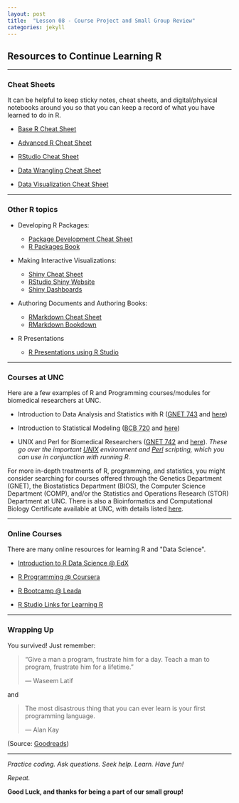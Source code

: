 ```yaml
---
layout: post
title:  "Lesson 08 - Course Project and Small Group Review"
categories: jekyll 
---
```


## Resources to Continue Learning R

---

### Cheat Sheets

It can be helpful to keep sticky notes, cheat sheets, and digital/physical notebooks around you so that you can keep a record of what you have learned to do in R.

* [Base R Cheat Sheet](https://www.rstudio.com/wp-content/uploads/2016/06/r-cheat-sheet.pdf)

* [Advanced R Cheat Sheet](https://www.rstudio.com/wp-content/uploads/2016/02/advancedR.pdf)

* [RStudio Cheat Sheet](https://www.rstudio.com/wp-content/uploads/2016/01/rstudio-IDE-cheatsheet.pdf)

* [Data Wrangling Cheat Sheet](https://www.rstudio.com/wp-content/uploads/2015/02/data-wrangling-cheatsheet.pdf)

* [Data Visualization Cheat Sheet](https://www.rstudio.com/wp-content/uploads/2015/12/ggplot2-cheatsheet-2.0.pdf)

---

### Other R topics

* Developing R Packages:
	- [Package Development Cheat Sheet](https://www.rstudio.com/wp-content/uploads/2015/06/devtools-cheatsheet.pdf)
	- [R Packages Book](http://r-pkgs.had.co.nz)

* Making Interactive Visualizations:
	- [Shiny Cheat Sheet](https://www.rstudio.com/wp-content/uploads/2016/01/shiny-cheatsheet.pdf)
	- [RStudio Shiny Website](http://shiny.rstudio.com)
	- [Shiny Dashboards](https://rstudio.github.io/shinydashboard/)
	
* Authoring Documents and Authoring Books:
	- [RMarkdown Cheat Sheet](https://www.rstudio.com/wp-content/uploads/2016/03/rmarkdown-cheatsheet-2.0.pdf)
	- [RMarkdown Bookdown](https://bookdown.org/yihui/bookdown/)
	
* R Presentations
	- [R Presentations using R Studio](https://support.rstudio.com/hc/en-us/articles/200486468-Authoring-R-Presentations)

	
---

### Courses at UNC

Here are a few examples of R and Programming courses/modules for biomedical researchers at UNC.

* Introduction to Data Analysis and Statistics with R ([GNET 743](https://gmb.unc.edu/files/2013/08/GNET_743_Spring_2013.pdf) and [here](http://gmb.unc.edu/gmb-students/student-resources/gnet-courses/))

* Introduction to Statistical Modeling ([BCB 720](http://bcb.unc.edu/files/2015/04/BCB720_Syllabus_2015.pdf) and [here](http://bcb.unc.edu/current-course-schedule/))

* UNIX and Perl for Biomedical Researchers ([GNET 742](https://www.med.unc.edu/oge/student-resources/files/GNET742_2014_syllabus.pdf) and [here](https://www.med.unc.edu/oge/student-resources/quantitative-skills-resources)). _These go over the important [UNIX](https://en.wikipedia.org/wiki/Unix) environment and [Perl](https://www.perl.org) scripting, which you can use in conjunction with running R._

For more in-depth treatments of R, programming, and statistics, you might consider searching for courses offered through the Genetics Department (GNET), the Biostatistics Department (BIOS), the Computer Science Department (COMP), and/or the Statistics and Operations Research (STOR) Department at UNC. There is also a Bioinformatics and Computational Biology Certificate available at UNC, with details listed [here](http://bcb.unc.edu/certificate-requirements/).

---

### Online Courses

There are many online resources for learning R and "Data Science".

* [Introduction to R Data Science @ EdX](https://www.edx.org/course/introduction-r-data-science-microsoft-dat204x-1)

* [R Programming @ Coursera](https://www.coursera.org/learn/r-programming)

* [R Bootcamp @ Leada](https://www.teamleada.com/courses/r-bootcamp)

* [R Studio Links for Learning R](https://www.rstudio.com/online-learning/#R)

---

### Wrapping Up

You survived! Just remember:


> “Give a man a program, frustrate him for a day.
> Teach a man to program, frustrate him for a lifetime.”
> 
> ― Waseem Latif

and

> The most disastrous thing that you can ever learn
> is your first programming language.
> 
> ― Alan Kay

(Source: [Goodreads](https://www.goodreads.com/quotes/tag/programming))


---



_Practice coding. Ask questions. Seek help. Learn. Have fun!_


_Repeat._



**Good Luck, and thanks for being a part of our small group!**

